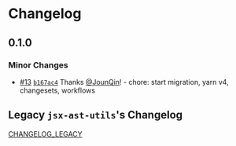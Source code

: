 # Changelog

## 0.1.0

### Minor Changes

- [#13](https://github.com/es-tooling/eslint-plugin-jsx-a11y-x/pull/13) [`b167ac4`](https://github.com/es-tooling/eslint-plugin-jsx-a11y-x/commit/b167ac4d6fd5f5349363ee652e62c003ade55edb) Thanks [@JounQin](https://github.com/JounQin)! - chore: start migration, yarn v4, changesets, workflows

## Legacy `jsx-ast-utils`'s Changelog

[CHANGELOG_LEGACY](CHANGELOG_LEGACY)
